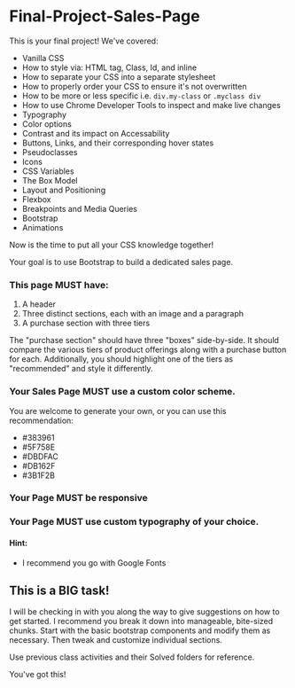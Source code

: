 # Final-Project-Sales-Page

This is your final project! We've covered: 

* Vanilla CSS
* How to style via: HTML tag, Class, Id, and inline
* How to separate your CSS into a separate stylesheet
* How to properly order your CSS to ensure it's not overwritten
* How to be more or less specific i.e. `div.my-class` or `.myclass div`
* How to use Chrome Developer Tools to inspect and make live changes
* Typography
* Color options
* Contrast and its impact on Accessability
* Buttons, Links, and their corresponding hover states
* Pseudoclasses
* Icons
* CSS Variables
* The Box Model
* Layout and Positioning
* Flexbox
* Breakpoints and Media Queries
* Bootstrap
* Animations

Now is the time to put all your CSS knowledge together! 

Your goal is to use Bootstrap to build a dedicated sales page. 

### This page MUST have:

1. A header
2. Three distinct sections, each with an image and a paragraph
3. A purchase section with three tiers

The "purchase section" should have three "boxes" side-by-side. It should compare the various tiers of product offerings along with a purchase button for each. Additionally, you should highlight one of the tiers as "recommended" and style it differently.

### Your Sales Page MUST use a custom color scheme. 

You are welcome to generate your own, or you can use this recommendation:

* #383961
* #5F758E
* #DBDFAC
* #DB162F
* #3B1F2B

### Your Page MUST be responsive

### Your Page MUST use custom typography of your choice. 

#### Hint:
* I recommend you go with Google Fonts


## This is a BIG task!

I will be checking in with you along the way to give suggestions on how to get started. I recommend you break it down into manageable, bite-sized chunks. Start with the basic bootstrap components and modify them as necessary. Then tweak and customize individual sections. 

Use previous class activities and their Solved folders for reference.

You've got this!
